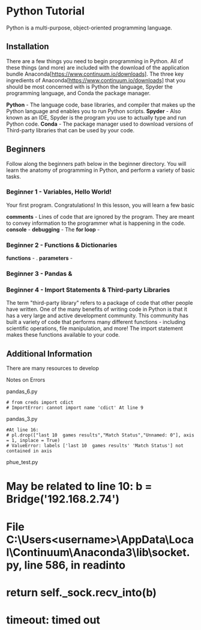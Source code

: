 # Python Tutorial
Python is a multi-purpose, object-oriented programming language.

## Installation
There are a few things you need to begin programming in Python. All of these things (and more) are included with the download of the application bundle Anaconda[https://www.continuum.io/downloads]. The three key ingredients of Anaconda[https://www.continuum.io/downloads] that you should be most concerned with is Python the language, Spyder the programming language, and Conda the package manager.

**Python** - The language code, base libraries, and compiler that makes up the Python language and enables you to run Python scripts.
**Spyder** - Also known as an IDE, Spyder is the program you use to actually type and run Python code.
**Conda** - The package manager used to download versions of Third-party libraries that can be used by your code.


## Beginners
Follow along the beginners path below in the beginner directory.  You will learn the anatomy of programming in Python, and perform a variety of basic tasks.

### Beginner 1 - Variables, Hello World!
Your first program. Congratulations!  In this lesson, you will learn a few basic

**comments** - Lines of code that are ignored by the program.  They are meant to convey information to the programmer what is happening in the code.
**console** -
**debugging** - The
**for loop** -


### Beginner 2 - Functions & Dictionaries

**functions** - .
**parameters** -


### Beginner 3 - Pandas &



### Beginner 4 - Import Statements & Third-party Libraries
The term "third-party library" refers to a package of code that other people have written.  One of the many benefits of writing code in Python is that it has a very large and active development community. This community has built a variety of code that performs many different functions - including scientific operations, file manipulation, and more! The import statement makes these functions available to your code.


## Additional Information
There are many resources to develop

 Notes on Errors

pandas_6.py

    # from creds import cdict
    # ImportError: cannot import name 'cdict' At line 9


pandas_3.py

    #At line 16:
    # pl.drop(["last 10  games results","Match Status","Unnamed: 0"], axis = 1, inplace = True)
    # ValueError: labels ['last 10  games results' 'Match Status'] not contained in axis

phue_test.py

  # May be related to line 10: b = Bridge('192.168.2.74')
  # File C:\Users\<username>\AppData\Local\Continuum\Anaconda3\lib\socket.py, line 586, in readinto
  # return self._sock.recv_into(b)
  # timeout: timed out
